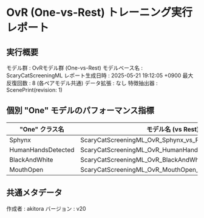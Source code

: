 # OvR (One-vs-Rest) トレーニング実行レポート

## 実行概要
モデル群         : OvRモデル群 (One-vs-Rest)
モデルベース名   : ScaryCatScreeningML
レポート生成日時   : 2025-05-21 19:12:05 +0900
最大反復回数     : 8 (各ペアモデル共通)
データ拡張       : なし
特徴抽出器       : ScenePrint(revision: 1)

## 個別 "One" モデルのパフォーマンス指標
| "One" クラス名 | モデル名 (vs Rest) | 検証正解率 | 再現率 | 適合率 |
|----------------|----------------------|--------------|----------|----------|
| Sphynx | ScaryCatScreeningML_OvR_Sphynx_vs_Rest_v20 | 8125.00% | 87.50% | 77.78% |
| HumanHandsDetected | ScaryCatScreeningML_OvR_HumanHandsDetected_vs_Rest_v20 | 8000.00% | 80.00% | 80.00% |
| BlackAndWhite | ScaryCatScreeningML_OvR_BlackAndWhite_vs_Rest_v20 | 9285.71% | 92.86% | 92.86% |
| MouthOpen | ScaryCatScreeningML_OvR_MouthOpen_vs_Rest_v20 | 3571.43% | 28.57% | 33.33% |

## 共通メタデータ
作成者            : akitora
バージョン        : v20